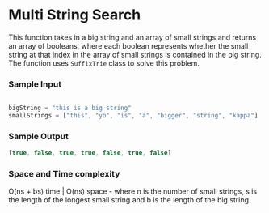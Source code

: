 # Multi String Search

This function takes in a big string and an array of small strings and returns an array of booleans, where each boolean represents whether the small string at that index in the array of small strings is contained in the big string.
The function uses `SuffixTrie` class to solve this problem.
### Sample Input
```javascript

bigString = "this is a big string"
smallStrings = ["this", "yo", "is", "a", "bigger", "string", "kappa"]

```
### Sample Output
```javascript
[true, false, true, true, false, true, false]
```
### Space and Time complexity
O(ns + bs) time | O(ns) space - where n is the number of small strings, s is the length of the longest small string and b is the length of the big string.